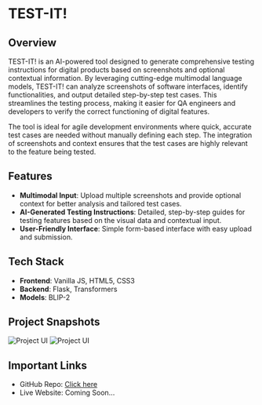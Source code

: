# TEST-IT!
## Overview
TEST-IT! is an AI-powered tool designed to generate comprehensive testing instructions for digital products based on screenshots and optional contextual information. By leveraging cutting-edge multimodal language models, TEST-IT! can analyze screenshots of software interfaces, identify functionalities, and output detailed step-by-step test cases. This streamlines the testing process, making it easier for QA engineers and developers to verify the correct functioning of digital features.

The tool is ideal for agile development environments where quick, accurate test cases are needed without manually defining each step. The integration of screenshots and context ensures that the test cases are highly relevant to the feature being tested.

## Features
- **Multimodal Input**: Upload multiple screenshots and provide optional context for better analysis and tailored test cases.
- **AI-Generated Testing Instructions**: Detailed, step-by-step guides for testing features based on the visual data and contextual input.
- **User-Friendly Interface**: Simple form-based interface with easy upload and submission.

## Tech Stack
- **Frontend**: Vanilla JS, HTML5, CSS3
- **Backend**: Flask, Transformers
- **Models**: BLIP-2

## Project Snapshots
![Project UI](https://github.com/user-attachments/assets/cc1d2aa7-3fcc-4f41-a3f6-c0499ea7858c)
![Project UI](https://github.com/user-attachments/assets/bbc72021-9440-403a-b156-f5ae6a3bbfc9)


## Important Links
- GitHub Repo: [Click here](https://github.com/Adm-2005/Test-It)
- Live Website: Coming Soon...
